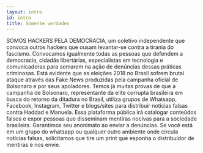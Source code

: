 ```yaml
---
layout: intro
id: intro
title: Somente verdades
---
```

SOMOS HACKERS PELA DEMOCRACIA, um coletivo independente que convoca outros hackers que ousam levantar-se contra a tirania do fascismo. Convocamos igualmente todas as pessoas que defendem a democracia, cidadãs libertárias, especialistas em tecnologia e comunicadoras para somarem na ação de denúncias dessas práticas criminosas. 
Está evidente que as eleições 2018 no Brasil sofrem brutal ataque através das Fake News produzidas pela campanha oficial de Bolsonaro e por seus apoiadores. 
Temos já muitas provas de que a campanha de Bolsonaro, representante da elite corrupta brasileira em busca do retorno da ditadura no Brasil, utiliza grupos de Whatsapp, Facebook, Instagram, Twitter e blogs/sites para distribuir notícias falsas contra Haddad e Manuela. 
Essa plataforma pública irá catalogar conteúdos falsos e expor pessoas que disseminam mentiras nocivas para a sociedade brasileira. 
Garantimos seu anonimato ao enviar a denúncias. 
Se você está em um grupo do whatsapp ou qualquer outro ambiente onde circula notícias falsas, solicitamos que tire um print que esponha o distribuidor de mentiras e nos envie.

